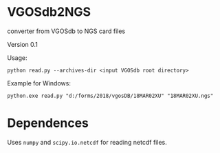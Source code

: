 # VGOSdb2NGS
converter from VGOSdb to NGS card files

Version 0.1

Usage:

```
python read.py --archives-dir <input VGOSdb root directory>
```

Example for Windows:
```
python.exe read.py "d:/forms/2018/vgosDB/18MAR02XU" "18MAR02XU.ngs"
```

# Dependences

Uses `numpy` and `scipy.io.netcdf` for reading netcdf files.
